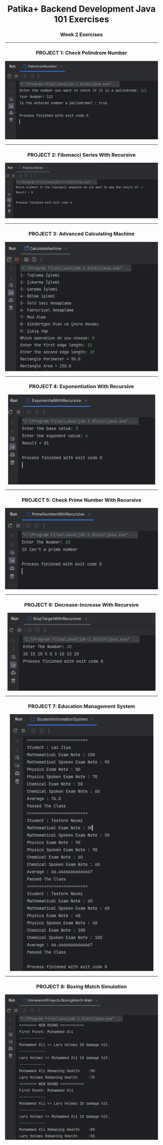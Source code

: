 # <div align="center">Patika+ Backend Development Java 101 Exercises</div>
### <div align="center">Week 2 Exercises</div>
---
<div align="center">
    <h3 align="center">PROJECT 1: Check Polindrom Number</h3>
    <img src="https://raw.githubusercontent.com/ferhatseker180/Patika_Java101_Week2/master/src/ProjectImages/palindrom-number.PNG" alt="polindrom-number">
</div>

---
<div align="center">
    <h3 align="center">PROJECT 2: Fibonacci Series With Recursive</h3>
    <img src="https://raw.githubusercontent.com/ferhatseker180/Patika_Java101_Week2/master/src/ProjectImages/fibonacci-series.PNG" alt="fibonacci">
</div>

---
<div align="center">
    <h3 align="center">PROJECT 3: Advanced Calculating Machine</h3>
    <img src="https://raw.githubusercontent.com/ferhatseker180/Patika_Java101_Week2/master/src/ProjectImages/advanced-calculate-machine.PNG" alt="calculate-machine">
</div>

---
<div align="center">
    <h3 align="center">PROJECT 4: Exponentiation With Recursive </h3>
    <img src="https://raw.githubusercontent.com/ferhatseker180/Patika_Java101_Week2/master/src/ProjectImages/exponent-with-recursive.PNG" alt="exponent">
</div>

---
<div align="center">
    <h3 align="center">PROJECT 5: Check Prime Number With Recursive </h3>
    <img src="https://raw.githubusercontent.com/ferhatseker180/Patika_Java101_Week2/master/src/ProjectImages/prime-number.PNG" alt="prime-number">
</div>

---
<div align="center">
    <h3 align="center">PROJECT 6: Decrease-Increase With Recursive </h3>
    <img src="https://raw.githubusercontent.com/ferhatseker180/Patika_Java101_Week2/master/src/ProjectImages/decrease-increase-recursive.PNG" alt="decrease-increase-recursive">
</div>

---
<div align="center">
    <h3 align="center">PROJECT 7: Education Management System</h3>
    <img src="https://raw.githubusercontent.com/ferhatseker180/Patika_Java101_Week2/master/src/ProjectImages/student-information-system.PNG" alt="education-management-system">
</div>

---
<div align="center">
    <h3 align="center">PROJECT 8: Boxing Match Simulation</h3>
    <img src="https://raw.githubusercontent.com/ferhatseker180/Patika_Java101_Week2/master/src/ProjectImages/boxing-fight.PNG" alt="boxing-match">
</div>
